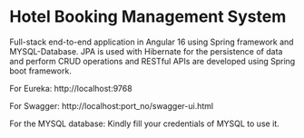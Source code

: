 # Hotel Booking Management System
Full-stack end-to-end application in Angular 16 using Spring framework and MYSQL-Database.
JPA is used with Hibernate for the persistence of data and perform CRUD operations and RESTful APIs are developed using Spring boot framework.


For Eureka:
http://localhost:9768

For Swagger:
http://localhost:port_no/swagger-ui.html

For the MYSQL database:
Kindly fill your credentials of MYSQL to use it.

